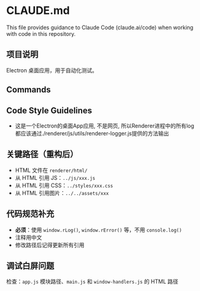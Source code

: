 # CLAUDE.md

This file provides guidance to Claude Code (claude.ai/code) when working with code in this repository.

## 项目说明
Electron 桌面应用，用于自动化测试。

## Commands

## Code Style Guidelines
- 这是一个Electron的桌面App应用, 不是网页, 所以Renderer进程中的所有log都应该通过./renderer/js/utils/renderer-logger.js提供的方法输出

## 关键路径（重构后）
- HTML 文件在 `renderer/html/` 
- 从 HTML 引用 JS：`../js/xxx.js`
- 从 HTML 引用 CSS：`../styles/xxx.css`
- 从 HTML 引用图片：`../../assets/xxx`

## 代码规范补充
- **必须**：使用 `window.rLog()`, `window.rError()` 等，不用 `console.log()`
- 注释用中文
- 修改路径后记得更新所有引用

## 调试白屏问题
检查：`app.js` 模块路径、`main.js` 和 `window-handlers.js` 的 HTML 路径


